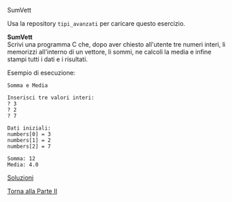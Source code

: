 SumVett



Usa la repository `tipi_avanzati` per caricare questo esercizio.

**SumVett**<br>
Scrivi una programma C che, dopo aver chiesto all'utente tre numeri interi,
li memorizzi all'interno di un vettore, li sommi, ne calcoli la media e infine stampi
tutti i dati e i risultati.

Esempio di esecuzione:

```
Somma e Media

Inserisci tre valori interi:
? 3
? 2
? 7

Dati iniziali:
numbers[0] = 3
numbers[1] = 2
numbers[2] = 7

Somma: 12
Media: 4.0
```

<a href="https://github.com/FabioZTessitore/laboratorio/tree/master/esercizi/part-ii/tipi-avanzati">Soluzioni</a>

<a href="/activities/2">Torna alla Parte II</a>
